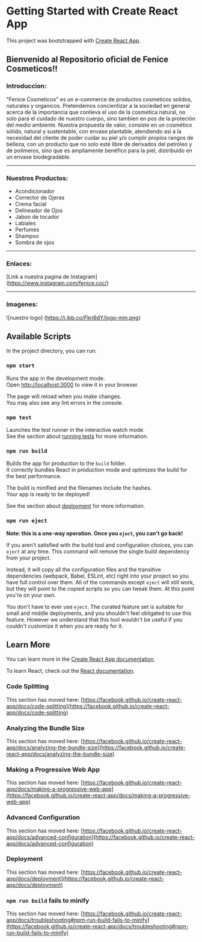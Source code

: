 # Getting Started with Create React App

This project was bootstrapped with [Create React App](https://github.com/facebook/create-react-app).

## Bienvenido al Repositorio oficial de Fenice Cosmeticos!!

### Introduccion:
"Fenice Cosmeticos" es un e-commerce de productos cosmeticos solidos, naturales y organicos. Pretendemos concientizar a la sociedad en general acerca de la importancia que conlleva el uso de la cosmetica natural, no solo para el cuidado de nuestro cuerpo, sino tambien en pos de la proteción del medio ambiente. 
Nuestra propuesta de valor, consiste en un cosmético sólido, natural y sustentable, con envase plantable, atendiendo asi a la necesidad del cliente de poder cuidar su piel y/o cumplir propios rangos de belleza, con un producto que no solo esté libre de derivados del petróleo y de polimeros, sino que es ampliamente benéfico para la piel, distribuido en un envase biodegradable.
___
### Nuestros Productos:
- Acondicionador
- Corrector de Ojeras
- Crema facial
- Delineador de Ojos
- Jabon de tocador
- Labiales
- Perfumes
- Shampoo
- Sombra de ojos

___
### Enlaces:
[Link a nuestra pagina de Instagram] (https://www.instagram.com/fenice.coc/)
___
### Imagenes:
![nuestro logo] (https://i.ibb.co/Fkrj6dY/logo-min.png)

## Available Scripts

In the project directory, you can run:

### `npm start`

Runs the app in the development mode.\
Open [http://localhost:3000](http://localhost:3000) to view it in your browser.

The page will reload when you make changes.\
You may also see any lint errors in the console.

### `npm test`

Launches the test runner in the interactive watch mode.\
See the section about [running tests](https://facebook.github.io/create-react-app/docs/running-tests) for more information.

### `npm run build`

Builds the app for production to the `build` folder.\
It correctly bundles React in production mode and optimizes the build for the best performance.

The build is minified and the filenames include the hashes.\
Your app is ready to be deployed!

See the section about [deployment](https://facebook.github.io/create-react-app/docs/deployment) for more information.

### `npm run eject`

**Note: this is a one-way operation. Once you `eject`, you can't go back!**

If you aren't satisfied with the build tool and configuration choices, you can `eject` at any time. This command will remove the single build dependency from your project.

Instead, it will copy all the configuration files and the transitive dependencies (webpack, Babel, ESLint, etc) right into your project so you have full control over them. All of the commands except `eject` will still work, but they will point to the copied scripts so you can tweak them. At this point you're on your own.

You don't have to ever use `eject`. The curated feature set is suitable for small and middle deployments, and you shouldn't feel obligated to use this feature. However we understand that this tool wouldn't be useful if you couldn't customize it when you are ready for it.

## Learn More

You can learn more in the [Create React App documentation](https://facebook.github.io/create-react-app/docs/getting-started).

To learn React, check out the [React documentation](https://reactjs.org/).

### Code Splitting

This section has moved here: [https://facebook.github.io/create-react-app/docs/code-splitting](https://facebook.github.io/create-react-app/docs/code-splitting)

### Analyzing the Bundle Size

This section has moved here: [https://facebook.github.io/create-react-app/docs/analyzing-the-bundle-size](https://facebook.github.io/create-react-app/docs/analyzing-the-bundle-size)

### Making a Progressive Web App

This section has moved here: [https://facebook.github.io/create-react-app/docs/making-a-progressive-web-app](https://facebook.github.io/create-react-app/docs/making-a-progressive-web-app)

### Advanced Configuration

This section has moved here: [https://facebook.github.io/create-react-app/docs/advanced-configuration](https://facebook.github.io/create-react-app/docs/advanced-configuration)

### Deployment

This section has moved here: [https://facebook.github.io/create-react-app/docs/deployment](https://facebook.github.io/create-react-app/docs/deployment)

### `npm run build` fails to minify

This section has moved here: [https://facebook.github.io/create-react-app/docs/troubleshooting#npm-run-build-fails-to-minify](https://facebook.github.io/create-react-app/docs/troubleshooting#npm-run-build-fails-to-minify)
